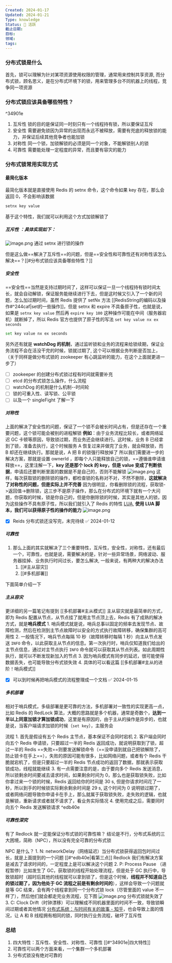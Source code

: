 ```yaml
---
Created: 2024-01-17
Updated: 2024-01-21
Type: knowledge
Status: 🌱 活跃
截止日期: 
目标: 
领域: 
tags:
---
```

### 分布式锁是什么

首先，锁可以理解为针对某项资源使用权限的管理，通常用来控制共享资源, 而分布式锁，顾名思义，是在分布式环境下的锁，用来管理多台不同机器上的线程，竞争同一项资源

### 分布式锁应该具备哪些特性？

^34901e

1. 互斥性
	锁的目的是保证同一时刻只有一个线程持有锁，所以要保证互斥
2. 安全性
	需要避免锁因为异常的出现而永远不被释放，需要有兜底的释放锁的能力，并保证后续其他竞争者也能加锁
3. 对称性
	同一个锁，加锁解锁的必须是同一个对象，不能解锁别人的锁
4. 可靠性
	需要能处理一定程度的异常，而且要有容灾的能力

### 分布式锁常用实现方式
#### 最简化版本

最简化版本就是直接使用 Redis 的 setnx 命令，这个命令如果 key 存在，那么会返回 0，不会影响该数据
```bash
setnx key value
```
基于这个特性，我们就可以利用这个方式加锁解锁了
##### 互斥性 ：具体实现如下：
![image.png](https://obsidian-pic-1317906728.cos.ap-nanjing.myqcloud.com/obsidian/20240111221311.png)
通过 setnx 进行锁的操作

但是这么做==解决了互斥性==的问题，但是==安全性和可靠性还有对称性该怎么解决==？[[#分布式锁应该具备哪些特性？]]
##### 安全性
==安全性==当然是支持过期时间了，这样可以保证一旦一个线程持有锁时间太长，就会自动解锁，保证服务能继续进行下去，但是这时候又引入了一个新的问题，怎么加过期时间，虽然 Redis 提供了 setNx 方法 [[RedisString的编码以及操作#^244caf|set的一些操作]]，但是 setnx 和 expire 不具备原子性，也就是说，如果是 `setnx key value` 然后再 `expire key 100` 这种操作可能在中间（服务器宕机）就断掉了，所以 Redis 官方也提供了原子性的写法 `set key value nx ex seconds `
```bash
set key value nx ex seconds 
```
另外还有就是 **watchDog 的机制**，通过监听锁和业务的流程来给锁续期，保证业务流程不会在活没干完的时候，锁就过期了, 这个可以根据业务判断是否加上，（关于同样是做分布式锁的 zookeeper 有心跳监听的能力，在这个上面就更进一步了）
- [ ] zookeeper 的创建分布式锁过程有时间就需要补充
- [ ] etcd 的分布式锁怎么操作，什么流程
- [ ] watchDog 的机制是什么机制--时间轮
- [ ] 锁的可重入性、读写锁、公平锁
- [ ] 以及一个 singleFight 了解一下
##### 对称性
上面的解决了安全性的问题，保证了一个锁不会被长时间占有，但是还存在一个重要问题，这个锁可能会被别的进程解锁
	**例如**：由于业务流程比较长，或者网络延迟 GC 卡顿等原因，导致锁过期，而业务还会继续进行。这时候，业务 B 已经拿到了锁，准备去执行，这个时候服务 A 恢复过来并做完了业务，就会释放锁，而 B 却还在继续执行。那就是说，A 把 B 的锁强行释放掉了
所以我们需要进一步的解决方案，那就是设置 ownerId ，即每个人只能释放自己的锁，==遵循谁申请谁释放==，这里注解一下，**key 还是那个 lock 的 key，但是 value 变成了判断依据**，申请后还要判断里面的数据是不是自己的，否则不能解锁
![image.png](https://obsidian-pic-1317906728.cos.ap-nanjing.myqcloud.com/obsidian/20240111230557.png)
这样，每次获取锁的删除锁的操作，都检查锁的名称对不对，不然不删除，**这就解决了对称性的问题，但是实际上并不完善**
因为很明显，你看删除锁的流程，获取锁->返回值->删除锁，这三步不是原子操作，那么在分布式的环境下就有一个大问题，你获取的时候，锁是你自己的，但是你删除锁的时候，其实是其他人的锁，因为这些操作不具有原子性，所以我们就引入了 Redis 的特性 [LUA](https://www.runoob.com/lua/lua-tutorial.html), **使用 LUA 脚本，我们可以获得原子性的操作的能力**
![image.png](https://obsidian-pic-1317906728.cos.ap-nanjing.myqcloud.com/obsidian/20240111231447.png)
- [x] Reids 分布式锁还没写完，未完待续 ✅ 2024-01-12
##### 可靠性
1. 那么上面的其实就解决了三个重要特性，互斥性，安全性，对称性，还有最后一个，可靠性，也就是说，需要解决的是，针对一些异常场景，网络波动、服务器挂掉、业务执行时间过长，要怎么解决, 一般来说，有两种大的解决办法
	1. [[#主从容灾]] 
	2. [[#多机部署]] 

下面简单介绍一下
##### 主从容灾
更详细的另一篇笔记有提到 [[多机部署#主从模式]]
主从容灾就是最简单的方式，即为 Redis 配置从节点，从节点挂了就用主节点顶上去，Redis 有了成熟的解决方式，就是**哨兵模式**
	1. 哨兵模式就是说，哨兵总事以固定的频率去发现节点、故障检测，然后在检测到主节点故障时以安全的方式执行故障转移，确保集群的高可用性
	2. 一般情况下，哨兵节点每隔 10 秒（故障转移时每隔 1 秒）向主从节点发送 `INFO` 命令，以此获取主从节点的信息。第一次执行时，哨兵仅知道我们给出的主节点信息，通过对主节点执行 `INFO` 命令就可以获取其从节点列表。如此周期性执行，就可以不断发现新加入的节点
	3. 因为哨兵模式有同步的延迟，很可能使得数据丢失，也可能导致分布式锁失效
	4. 具体的可以看这篇   [[多机部署#主从的进阶！哨兵模式]]
- [x] 可以到时候再把哨兵模式的流程整理成一个文档 ✅ 2024-01-15
##### 多机部署
相对于哨兵模式，多级部署是更可靠的方法，多机部署对一致性的实现更高一点，比如 Redis 的 RedLock 算法，大概的思路就是多个机器，通常是奇数个，**达到一半以上同意加锁才算加锁成功**，这里是有原因的，由于主从的操作是异步的，也就是说，当客户端请求加锁的时候（`set key`），主服务会


流程
	1. 首先是假设有五个 Redis 主节点，基本保证不会同时宕机
	2. 客户端会同时向五个 Redis 申请锁，只要超过一半的 Redis 返回成功，就说明获取到了锁，超过一半的 Redis ==失败==则要发送解锁命令（==没申请到就自己把锁解除了，防止锁卡在手上==），失败的原因可能有很多，比如网络问题，或者有个 Redis 干脆就宕机了，但是只要超过一半的 Redis 节点成功的返回了数据，那就表示获取锁成功，线程就能继续
	3. 有一点需要注意的是，由于要向多个 Redis 发送消息，所以锁剩余时间要减去请求时间，如果剩余时间为 0，那么也是获取锁失败，比如你拿过来一个锁的时候，Redis 返回给你的时间是 30 s, 但是你请求时间花了一秒，所以到手的时候锁实际剩余剩余时间是 29 s, 这个时间为 0 说明锁过期了，或者网络问题导致你申请卡在手上，那么就属于获取锁失败，走失败的逻辑，也就是解锁，重新请求或者就不请求了，看业务实际情况
	4. 使用完成之后，需要同时向五个 Redis 发送解锁请求 ^edb40e


##### 可靠性深究
有了 Redlock 就一定能保证分布式锁的可靠性嘛？
	结论是不行，分布式系统的三大困境，简称（NPC），所以没有完全可靠的分布式锁

NPC 是什么？
	1. N: networkDelay（网络延迟）当分布式锁获得返回包时间过长，就是上面提到的一个问题  [[#^edb40e|看第三点]] Redlock 我们有解决方案是减去了请求时间的，一定程度上是可以解决这个问题
	2. P: Process Pause （进程暂停）比如发生了 GC，获取锁的线程开始处理流程，但是处于 GC 执行中，导致锁超时（超时后其他的线程就可以拿到锁了，但是这个时候，**线程并不知道自己的锁过期了，因为他处于 GC 流程之前是有剩余时间的**），这样会导致一个问题就是等 GC 结束，会有两个线程拿到同一个分布式锁 lock（尽管里面的 value 不一样了），然后他们就会都走完业务流程，见下图 ![image.png](https://obsidian-pic-1317906728.cos.ap-nanjing.myqcloud.com/obsidian/20240114192725.png) 分布式锁就失效了
	3. C: Clock Drift（时钟漂移）可以理解成不同机器里面的时间不一致，导致锁瞬间过期或者其他情况 [分布式系统：与时间有关的故事 - 知乎](https://zhuanlan.zhihu.com/p/183843997)，也会导致上面的情况，让 A 和 B 线程拥有相同的锁，同时执行业务流程，破坏了互斥性


### 总结

1. 四大特性：互斥性、安全性、对称性、可靠性 [[#^34901e|四大特性]]
2. 可靠性可以两个方面来看，一个集群一个多机部署
3. 分布式锁没有绝对可靠的